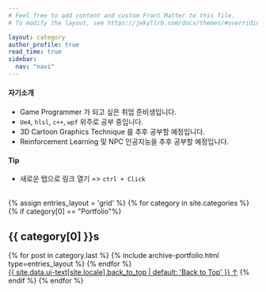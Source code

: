 ```yaml
---
# Feel free to add content and custom Front Matter to this file.
# To modify the layout, see https://jekyllrb.com/docs/themes/#overriding-theme-defaults

layout: category
author_profile: true
read_time: true
sidebar:
  nav: "navi"
---
```


#### 자기소개

+ Game Programmer 가 되고 싶은 취업 준비생입니다.
+ ```Ue4```, ```hlsl```, ```c++```, ```wpf``` 위주로 공부 중입니다. 
+ 3D Cartoon Graphics Technique 를 추후 공부할 예정입니다. 
+ Reinforcement Learning 및 NPC 인공지능을 추후 공부할 예정입니다.

#### Tip 

+ 새로운 탭으로 링크 열기 => ```ctrl + Click```

<br/>

<div>
{% assign entries_layout = 'grid' %}
{% for category in site.categories %}
  {% if category[0] == "Portfolio"%}
      <h2 class="archive__subtitle">{{ category[0] }}s</h2>
      <div class="entries-{{ entries_layout }}">
        {% for post in category.last %}
          {% include archive-portfolio.html type=entries_layout %}
        {% endfor %}
      </div>
      <a href="#page-title" class="back-to-top">{{ site.data.ui-text[site.locale].back_to_top | default: 'Back to Top' }} &uarr;</a>
  {% endif %}
{% endfor %}
</div>
